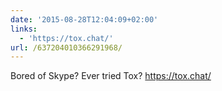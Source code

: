 ```yaml
---
date: '2015-08-28T12:04:09+02:00'
links:
  - 'https://tox.chat/'
url: /637204010366291968/
---
```

Bored of Skype? Ever tried Tox? https://tox.chat/
